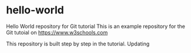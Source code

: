 # hello-world
Hello World repository for Git tutorial
This is an example repository for the Git tutoial on https://www.w3schools.com

This repository is built step by step in the tutorial. Updating
